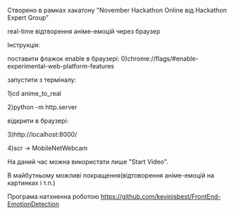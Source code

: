 Створено в рамках хакатону "November Hackathon Online від Hackathon Expert Group"

real-time відтворення аніме-емоцій через браузер

Інструкція:

поставити флажок enable в браузері:
0)chrome://flags/#enable-experimental-web-platform-features

запустити з терміналу:

1)cd anime_to_real

2)python -m http.server

відкрити в браузері:

3)http://localhost:8000/

4)scr -> MobileNetWebcam

На даний час можна використати лише "Start Video".

В майбутньому можливі покращення(відтоворення аніме-емоцій на картинках і т.п.)

Програма натхненна роботою https://github.com/kevinisbest/FrontEnd-EmotionDetection
